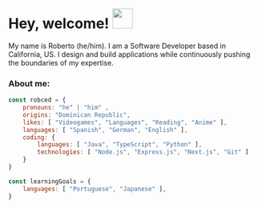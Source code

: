 # Hey, welcome! <img src="https://discords.com/_next/image?url=https%3A%2F%2Fcdn.discordapp.com%2Femojis%2F814102861927284736.gif%3Fv%3D1&w=128&q=75" width="40px">
My name is Roberto (he/him). I am a Software Developer based in California, US. I design and build applications while continuously pushing the boundaries of my expertise.

### About me:
```javascript
const robced = {
    pronouns: "he" | "him" ,
    origins: "Dominican Republic",
    likes: [ "Videogames", "Languages", "Reading", "Anime" ],
    languages: [ "Spanish", "German", "English" ],
    coding: {
        languages: [ "Java", "TypeScript", "Python" ],
        technologies: [ "Node.js", "Express.js", "Next.js", "Git" ]
    }      
}

const learningGoals = {
    languages: [ "Portuguese", "Japanese" ],
}

```

